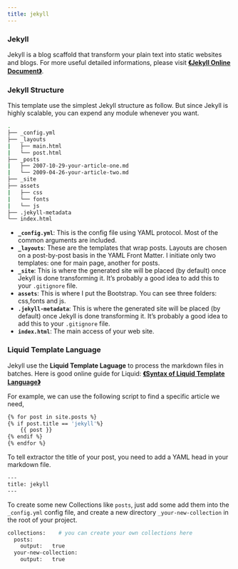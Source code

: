 ```yaml
---
title: jekyll
---
```



### Jekyll
Jekyll is a blog scaffold that transform your plain text into static websites and blogs. For more useful detailed informations, please visit [**《Jekyll Online Document》**](https://jekyllrb.com/docs/home/).

### Jekyll Structure
This template use the simplest Jekyll structure as follow. But since Jekyll is highly scalable, you can expend any module whenever you want.

```bash
.
├── _config.yml
├── _layouts
|   ├── main.html
|   └── post.html
├── _posts
|   ├── 2007-10-29-your-article-one.md
|   └── 2009-04-26-your-article-two.md
├── _site
├── assets
|   ├── css
|   └── fonts
|   └── js
├── .jekyll-metadata
└── index.html
```

* **`_config.yml`**: This is the config file using YAML protocol. Most of the common arguments are included.
* **`_layouts`**: These are the templates that wrap posts. Layouts are chosen on a post-by-post basis in the YAML Front Matter. I initiate only two templates: one for main page, another for posts.
* **`_site`**: This is where the generated site will be placed (by default) once Jekyll is done transforming it. It’s probably a good idea to add this to your `.gitignore` file.
* **`assets`**: This is where I put the Bootstrap. You can see three folders: css,fonts and js.
* **`.jekyll-metadata`**: This is where the generated site will be placed (by default) once Jekyll is done transforming it. It’s probably a good idea to add this to your `.gitignore` file.
* **`index.html`**: The main access of your web site.


### Liquid Template Language

Jekyll use the **Liquid Template Laguage** to process the markdown files in batches. Here is good online guide for Liquid: [**《Syntax of Liquid Template Language》**](https://github.com/shopify/liquid/wiki/liquid-for-designers)

For example, we can use the following script to find a specific article we need,

```bash
{% for post in site.posts %}
{% if post.title == 'jekyll'%}
    {{ post }}
{% endif %}
{% endfor %}
```

To tell extractor the title of your post, you need to add a YAML head in your markdown file.

```bash
---
title: jekyll
---
```

To create some new Collections like `posts`, just add some add them into the `_config.yml` config file, and create a new directory `_your-new-collection` in the root of your project.

```bash
collections:    # you can create your own collections here
  posts:
    output:   true
  your-new-collection:
    output:   true
```
